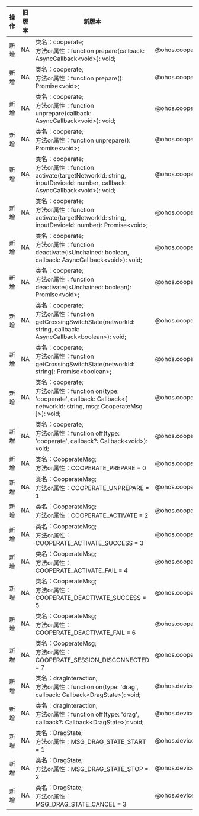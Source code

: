 | 操作 | 旧版本 | 新版本 | d.ts文件 |
| ---- | ------ | ------ | -------- |
|新增|NA|类名：cooperate;<br>方法or属性：function prepare(callback: AsyncCallback\<void>): void;|@ohos.cooperate.d.ts|
|新增|NA|类名：cooperate;<br>方法or属性：function prepare(): Promise\<void>;|@ohos.cooperate.d.ts|
|新增|NA|类名：cooperate;<br>方法or属性：function unprepare(callback: AsyncCallback\<void>): void;|@ohos.cooperate.d.ts|
|新增|NA|类名：cooperate;<br>方法or属性：function unprepare(): Promise\<void>;|@ohos.cooperate.d.ts|
|新增|NA|类名：cooperate;<br>方法or属性：function activate(targetNetworkId: string, inputDeviceId: number, callback: AsyncCallback\<void>): void;|@ohos.cooperate.d.ts|
|新增|NA|类名：cooperate;<br>方法or属性：function activate(targetNetworkId: string, inputDeviceId: number): Promise\<void>;|@ohos.cooperate.d.ts|
|新增|NA|类名：cooperate;<br>方法or属性：function deactivate(isUnchained: boolean, callback: AsyncCallback\<void>): void;|@ohos.cooperate.d.ts|
|新增|NA|类名：cooperate;<br>方法or属性：function deactivate(isUnchained: boolean): Promise\<void>;|@ohos.cooperate.d.ts|
|新增|NA|类名：cooperate;<br>方法or属性：function getCrossingSwitchState(networkId: string, callback: AsyncCallback\<boolean>): void;|@ohos.cooperate.d.ts|
|新增|NA|类名：cooperate;<br>方法or属性：function getCrossingSwitchState(networkId: string): Promise\<boolean>;|@ohos.cooperate.d.ts|
|新增|NA|类名：cooperate;<br>方法or属性：function on(type: 'cooperate', callback: Callback\<{ networkId: string, msg: CooperateMsg }>): void;|@ohos.cooperate.d.ts|
|新增|NA|类名：cooperate;<br>方法or属性：function off(type: 'cooperate', callback?: Callback\<void>): void;|@ohos.cooperate.d.ts|
|新增|NA|类名：CooperateMsg;<br>方法or属性：COOPERATE_PREPARE = 0|@ohos.cooperate.d.ts|
|新增|NA|类名：CooperateMsg;<br>方法or属性：COOPERATE_UNPREPARE = 1|@ohos.cooperate.d.ts|
|新增|NA|类名：CooperateMsg;<br>方法or属性：COOPERATE_ACTIVATE = 2|@ohos.cooperate.d.ts|
|新增|NA|类名：CooperateMsg;<br>方法or属性：COOPERATE_ACTIVATE_SUCCESS = 3|@ohos.cooperate.d.ts|
|新增|NA|类名：CooperateMsg;<br>方法or属性：COOPERATE_ACTIVATE_FAIL = 4|@ohos.cooperate.d.ts|
|新增|NA|类名：CooperateMsg;<br>方法or属性：COOPERATE_DEACTIVATE_SUCCESS = 5|@ohos.cooperate.d.ts|
|新增|NA|类名：CooperateMsg;<br>方法or属性：COOPERATE_DEACTIVATE_FAIL = 6|@ohos.cooperate.d.ts|
|新增|NA|类名：CooperateMsg;<br>方法or属性：COOPERATE_SESSION_DISCONNECTED = 7|@ohos.cooperate.d.ts|
|新增|NA|类名：dragInteraction;<br>方法or属性：function on(type: 'drag', callback: Callback\<DragState>): void;|@ohos.deviceStatus.dragInteraction.d.ts|
|新增|NA|类名：dragInteraction;<br>方法or属性：function off(type: 'drag', callback?: Callback\<DragState>): void;|@ohos.deviceStatus.dragInteraction.d.ts|
|新增|NA|类名：DragState;<br>方法or属性：MSG_DRAG_STATE_START = 1|@ohos.deviceStatus.dragInteraction.d.ts|
|新增|NA|类名：DragState;<br>方法or属性：MSG_DRAG_STATE_STOP = 2|@ohos.deviceStatus.dragInteraction.d.ts|
|新增|NA|类名：DragState;<br>方法or属性：MSG_DRAG_STATE_CANCEL = 3|@ohos.deviceStatus.dragInteraction.d.ts|
